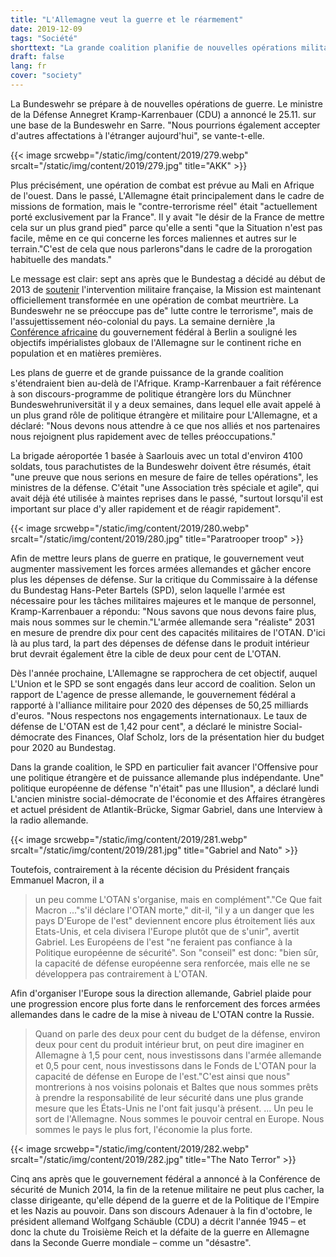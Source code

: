 ```yaml
---
title: "L'Allemagne veut la guerre et le réarmement"
date: 2019-12-09
tags: "Société"
shorttext: "La grande coalition planifie de nouvelles opérations militaires et la mise à niveau massive. Tout cela est caché au public, qui est silencieux sur la propagande d'état et privée."
draft: false
lang: fr
cover: "society"
---
```


La Bundeswehr se prépare à de nouvelles opérations de guerre. Le ministre de la Défense Annegret Kramp-Karrenbauer (CDU) a annoncé le 25.11. sur une base de la Bundeswehr en Sarre. "Nous pourrions également accepter d'autres affectations à l'étranger aujourd'hui", se vante-t-elle.

{{< image srcwebp="/static/img/content/2019/279.webp" srcalt="/static/img/content/2019/279.jpg" title="AKK" >}}

Plus précisément, une opération de combat est prévue au Mali en Afrique de l'ouest. Dans le passé, L'Allemagne était principalement dans le cadre de missions de formation, mais le "contre-terrorisme réel" était "actuellement porté exclusivement par la France". Il y avait "le désir de la France de mettre cela sur un plus grand pied" parce qu'elle a senti "que la Situation n'est pas facile, même en ce qui concerne les forces maliennes et autres sur le terrain."C'est de cela que nous parlerons"dans le cadre de la prorogation habituelle des mandats."

Le message est clair: sept ans après que le Bundestag a décidé au début de 2013 de [soutenir](https://www.wsws.org/de/articles/2013/03/02/mali-m02.html "Bundestag beschließt Militäreinsatz in Mali") l'intervention militaire française, la Mission est maintenant officiellement transformée en une opération de combat meurtrière. La Bundeswehr ne se préoccupe pas de" lutte contre le terrorisme", mais de l'assujettissement néo-colonial du pays. La semaine dernière ,la [Conférence africaine](https://www.wsws.org/de/articles/2019/11/21/afri-n21.html "Deutsche Wirtschaft drängt nach Afrika") du gouvernement fédéral à Berlin a souligné les objectifs impérialistes globaux de l'Allemagne sur le continent riche en population et en matières premières.

Les plans de guerre et de grande puissance de la grande coalition s'étendraient bien au-delà de l'Afrique. Kramp-Karrenbauer a fait référence à son discours-programme de politique étrangère lors du Münchner Bundeswehruniversität il y a deux semaines, dans lequel elle avait appelé à un plus grand rôle de politique étrangère et militaire pour L'Allemagne, et a déclaré: "Nous devons nous attendre à ce que nos alliés et nos partenaires nous rejoignent plus rapidement avec de telles préoccupations."

La brigade aéroportée 1 basée à Saarlouis avec un total d'environ 4100 soldats, tous parachutistes de la Bundeswehr doivent être résumés, était "une preuve que nous serions en mesure de faire de telles opérations", les ministres de la défense. C'était "une Association très spéciale et agile", qui avait déjà été utilisée à maintes reprises dans le passé, "surtout lorsqu'il est important sur place d'y aller rapidement et de réagir rapidement".

{{< image srcwebp="/static/img/content/2019/280.webp" srcalt="/static/img/content/2019/280.jpg" title="Paratrooper troop" >}}

Afin de mettre leurs plans de guerre en pratique, le gouvernement veut augmenter massivement les forces armées allemandes et gâcher encore plus les dépenses de défense. Sur la critique du Commissaire à la défense du Bundestag Hans-Peter Bartels (SPD), selon laquelle l'armée est nécessaire pour les tâches militaires majeures et le manque de personnel, Kramp-Karrenbauer a répondu: "Nous savons que nous devons faire plus, mais nous sommes sur le chemin."L'armée allemande sera "réaliste" 2031 en mesure de prendre dix pour cent des capacités militaires de l'OTAN. D'ici là au plus tard, la part des dépenses de défense dans le produit intérieur brut devrait également être la cible de deux pour cent de L'OTAN.

Dès l'année prochaine, L'Allemagne se rapprochera de cet objectif, auquel L'Union et le SPD se sont engagés dans leur accord de coalition. Selon un rapport de L'agence de presse allemande, le gouvernement fédéral a rapporté à l'alliance militaire pour 2020 des dépenses de 50,25 milliards d'euros. "Nous respectons nos engagements internationaux. Le taux de défense de L'OTAN est de 1,42 pour cent", a déclaré le ministre Social-démocrate des Finances, Olaf Scholz, lors de la présentation hier du budget pour 2020 au Bundestag.

Dans la grande coalition, le SPD en particulier fait avancer l'Offensive pour une politique étrangère et de puissance allemande plus indépendante. Une" politique européenne de défense "n'était" pas une Illusion", a déclaré lundi L'ancien ministre social-démocrate de l'économie et des Affaires étrangères et actuel président de Atlantik-Brücke, Sigmar Gabriel, dans une Interview à la radio allemande.

{{< image srcwebp="/static/img/content/2019/281.webp" srcalt="/static/img/content/2019/281.jpg" title="Gabriel and Nato" >}}

Toutefois, contrairement à la récente décision du Président français Emmanuel Macron, il a

> un peu comme L'OTAN s'organise, mais en complément"."Ce Que fait Macron ..."s'il déclare l'OTAN morte," dit-il, "il y a un danger que les pays D'Europe de l'est" deviennent encore plus étroitement liés aux Etats-Unis, et cela divisera l'Europe plutôt que de s'unir", avertit Gabriel. Les Européens de l'est "ne feraient pas confiance à la Politique européenne de sécurité". Son "conseil" est donc: "bien sûr, la capacité de défense européenne sera renforcée, mais elle ne se développera pas contrairement à L'OTAN.

Afin d'organiser l'Europe sous la direction allemande, Gabriel plaide pour une progression encore plus forte dans le renforcement des forces armées allemandes dans le cadre de la mise à niveau de L'OTAN contre la Russie.

> Quand on parle des deux pour cent du budget de la défense, environ deux pour cent du produit intérieur brut, on peut dire imaginer en Allemagne à 1,5 pour cent, nous investissons dans l'armée allemande et 0,5 pour cent, nous investissons dans le Fonds de L'OTAN pour la capacité de défense en Europe de l'est."C'est ainsi que nous" montrerions à nos voisins polonais et Baltes que nous sommes prêts à prendre la responsabilité de leur sécurité dans une plus grande mesure que les États-Unis ne l'ont fait jusqu'à présent. ... Un peu le sort de l'Allemagne. Nous sommes le pouvoir central en Europe. Nous sommes le pays le plus fort, l'économie la plus forte.

{{< image srcwebp="/static/img/content/2019/282.webp" srcalt="/static/img/content/2019/282.jpg" title="The Nato Terror" >}}

Cinq ans après que le gouvernement fédéral a annoncé à la Conférence de sécurité de Munich 2014, la fin de la retenue militaire ne peut plus cacher, la classe dirigeante, qu'elle dépend de la guerre et de la Politique de l'Empire et les Nazis au pouvoir. Dans son discours Adenauer à la fin d'octobre, le président allemand Wolfgang Schäuble (CDU) a décrit l'année 1945 – et donc la chute du Troisième Reich et la défaite de la guerre en Allemagne dans la Seconde Guerre mondiale – comme un "désastre".
